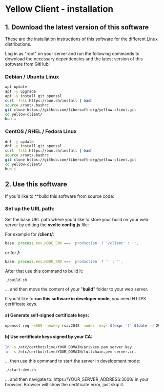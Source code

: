 # Yellow Client - installation

## 1. Download the latest version of this software

These are the installation instructions of this software for the different Linux distributions.

Log in as "root" on your server and run the following commands to download the necessary dependencies and the latest version of this software from GitHub:

### Debian / Ubuntu Linux

```sh
apt update
apt -y upgrade
apt -y install git openssl
curl -fsSL https://bun.sh/install | bash
source /root/.bashrc
git clone https://github.com/libersoft-org/yellow-client.git
cd yellow-client/
bun i
```

### CentOS / RHEL / Fedora Linux

```sh
dnf -y update
dnf -y install git openssl
curl -fsSL https://bun.sh/install | bash
source /root/.bashrc
git clone https://github.com/libersoft-org/yellow-client.git
cd yellow-client/
bun i
```

## 2. Use this software

If you'd like to \*\*build this software from source code:

### Set up the URL path:

Set the base URL path where you'd like to store your build on your web server by editing the **svelte.config.js** file:

For example for **/client/**:

```js
base: process.env.NODE_ENV === 'production' ? '/client' : '',
```

or for **/**:

```js
base: process.env.NODE_ENV === 'production' ? '' : '',
```

After that use this command to build it:

```sh
./build.sh
```

... and then move the content of your "**build**" folder to your web server.

If you'd like to **run this software in developer mode**, you need HTTPS certificate keys.

#### a) Generate self-signed certificate keys:

```sh
openssl req -x509 -newkey rsa:2048 -nodes -days $(expr '(' $(date -d 2999/01/01 +%s) - $(date +%s) + 86399 ')' / 86400) -subj "/" -keyout server.key -out server.crt
```

#### b) Use certificate keys signed by your CA:

```sh
ln -s /etc/certbot/live/YOUR_DOMAIN/privkey.pem server.key
ln -s /etc/certbot/live/YOUR_DOMAIN/fullchain.pem server.crt
```

... then use this command to start the server in development mode:

```sh
./start-dev.sh
```

... and then navigate to: https://YOUR_SERVER_ADDRESS:3000/ in your browser. Browser will show the certificate error, just skip it.
